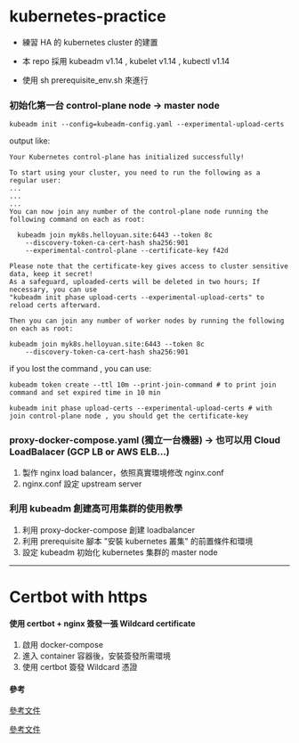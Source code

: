 # kubernetes-practice

* 練習 HA 的 kubernetes cluster 的建置

* 本 repo 採用 kubeadm v1.14 , kubelet v1.14 , kubectl v1.14

* 使用 sh prerequisite_env.sh 來進行

### 初始化第一台 control-plane node -> master node
` kubeadm init --config=kubeadm-config.yaml --experimental-upload-certs `

output like:
```
Your Kubernetes control-plane has initialized successfully!

To start using your cluster, you need to run the following as a regular user:
... 
...
...
You can now join any number of the control-plane node running the following command on each as root:

  kubeadm join myk8s.helloyuan.site:6443 --token 8c
    --discovery-token-ca-cert-hash sha256:901
    --experimental-control-plane --certificate-key f42d

Please note that the certificate-key gives access to cluster sensitive data, keep it secret!
As a safeguard, uploaded-certs will be deleted in two hours; If necessary, you can use
"kubeadm init phase upload-certs --experimental-upload-certs" to reload certs afterward.

Then you can join any number of worker nodes by running the following on each as root:

kubeadm join myk8s.helloyuan.site:6443 --token 8c
    --discovery-token-ca-cert-hash sha256:901
```
if you lost the command , you can use:
```
kubeadm token create --ttl 10m --print-join-command # to print join command and set expired time in 10 min

kubeadm init phase upload-certs --experimental-upload-certs # with join control-plane node , you should get the certificate-key
```


### proxy-docker-compose.yaml (獨立一台機器) -> 也可以用 Cloud LoadBalacer (GCP LB or AWS ELB...)
1. 製作 nginx load balancer，依照真實環境修改 nginx.conf
2. nginx.conf 設定 upstream server

### 利用 kubeadm 創建高可用集群的使用教學
1. 利用 proxy-docker-compose 創建 loadbalancer
2. 利用 prerequisite 腳本 "安裝 kubernetes 叢集" 的前置條件和環境
3. 設定 kubeadm 初始化 kubernetes 集群的 master node 

----
# Certbot with https

#### 使用 certbot + nginx 簽發一張 Wildcard certificate

1. 啟用 docker-compose
2. 進入 container 容器後，安裝簽發所需環境
3. 使用 certbot 簽發 Wildcard 憑證

#### 參考
[參考文件](https://medium.com/@saurabh6790/generate-wildcard-ssl-certificate-using-lets-encrypt-certbot-273e432794d7)

[參考文件](https://linuxize.com/post/how-to-install-and-use-docker-compose-on-ubuntu-18-04/)
